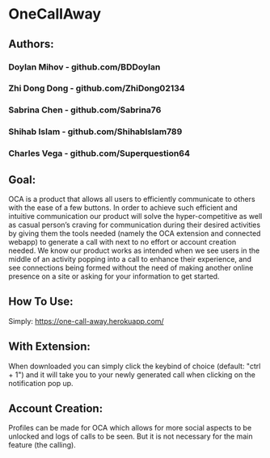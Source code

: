 # OneCallAway

## Authors:

### Doylan Mihov - github.com/BDDoylan
### Zhi Dong Dong - github.com/ZhiDong02134
### Sabrina Chen - github.com/Sabrina76
### Shihab Islam - github.com/ShihabIslam789
### Charles Vega - github.com/Superquestion64

## Goal:

OCA is a product that allows all users to efficiently communicate to others 
with the ease of a few buttons. In order to achieve such efficient and intuitive 
communication our product will solve the hyper-competitive as well as casual 
person’s craving for communication during their desired activities by giving 
them the tools needed (namely the OCA extension and connected webapp) to generate 
a call with next to no effort or account creation needed. We know our product 
works as intended when we see users in the middle of an activity popping into a 
call to enhance their experience, and see connections being formed without the 
need of making another online presence on a site or asking for your information 
to get started.

## How To Use:

Simply: https://one-call-away.herokuapp.com/

## With Extension:

When downloaded you can simply click the keybind of choice (default: "ctrl + 1") 
and it will take you to your newly generated call when clicking on the notification
pop up.

## Account Creation:

Profiles can be made for OCA which allows for more social aspects to be unlocked and 
logs of calls to be seen. But it is not necessary for the main feature (the calling).
